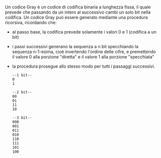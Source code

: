 Un codice Gray è un codice di codifica binaria a lunghezza fissa, il quale prevede che passando da un intero al successivo cambi un solo bit nella codifica.
Un codice Gray può essere generato mediante una procedura ricorsiva, ricordando che:
- al passo base, la codifica prevede solamente i valori 0 e 1 (codifica a un bit)
- i passi successivi generano la sequenza a n bit specchiando la sequenza n-1-esima, cioè invertendo l'ordine delle cifre, e premettendo il valore 0 alla porzione "diretta" e il valore 1 alla porzione "specchiata"
- la procedura prosegue allo stesso modo per tutti i passaggi successivi.


      --1 bit--
      0
      1

      --2 bit--
      00
      01
      11
      10

      --3 bit--
      000
      001
      011
      010
      110
      111
      101
      100
